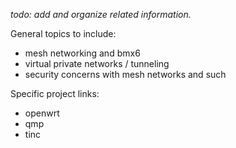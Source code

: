 
_todo: add and organize related information._

General topics to include:
- mesh networking and bmx6
- virtual private networks / tunneling
- security concerns with mesh networks and such

Specific project links:
- openwrt
- qmp
- tinc

